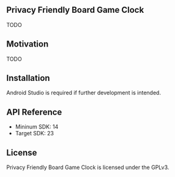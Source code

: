## Privacy Friendly Board Game Clock

TODO

## Motivation

TODO

## Installation

Android Studio is required if further development is intended. 

## API Reference

- Mininum SDK: 14
- Target SDK: 23 

## License

Privacy Friendly Board Game Clock is licensed under the GPLv3.




